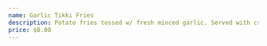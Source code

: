 ```yaml
---
name: Garlic Tikki Fries
description: Potato fries tossed w/ fresh minced garlic. Served with creamy tikka masala sauce
price: $8.00
---
```

